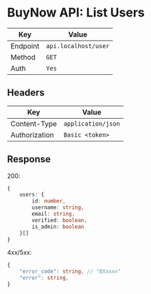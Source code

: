 # BuyNow API: List Users

| Key      | Value                |
| -------- | -------------------- |
| Endpoint | `api.localhost/user` |
| Method   | `GET`                |
| Auth     | `Yes`                |

## Headers

| Key           | Value              |
| ------------- | ------------------ |
| Content-Type  | `application/json` |
| Authorization | `Basic <token>`    |

## Response

200:

```ts
{
    users: {
        id: number,
        username: string,
        email: string,
        verified: boolean,
        is_admin: boolean
    }[]
}
```

4xx/5xx:

```ts
{   
    "error_code": string, // "BXxxxx"
    "error": string,
}
```
